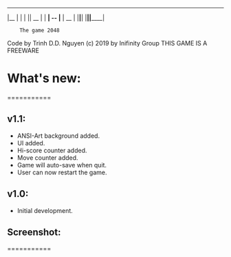  ______ ______ _____  ______ 
|__    |      |  |  ||  __  |
|    __|  --  |__    |  __  |
|______|______|  |__||______|

        The game 2048
  Code by Trinh D.D. Nguyen
 (c) 2019 by Inifinity Group
   THIS GAME IS A FREEWARE

# What's new:
===========

## v1.1: 
 - ANSI-Art background added.
 - UI added.
 - Hi-score counter added.
 - Move counter added.
 - Game will auto-save when quit.
 - User can now restart the game.

## v1.0: 
 - Initial development.

## Screenshot:
===========